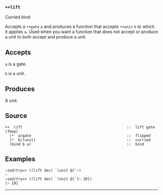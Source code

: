 ### `++lift`

Curried bind

Accepts a `++gate` `a` and produces a function that accepts `++unit`
`b` to which it applies `a`. Used when you want a function that does not accept
or produce a unit to both accept and produce a unit.

Accepts
-------

`a` is a gate.

`b` is a unit.

Produces
--------

A unit.

Source
------

    ++  lift                                                ::  lift gate (fmap)
      |*  a/gate                                            ::  flipped
      |*  b/(unit)                                          ::  curried
      (bind b a)                                            ::  bind


Examples
--------

    ~zod/try=> ((lift dec) `(unit @)`~)
    ~
    ~zod/try=> ((lift dec) `(unit @)`[~ 20])
    [~ 19]



***

